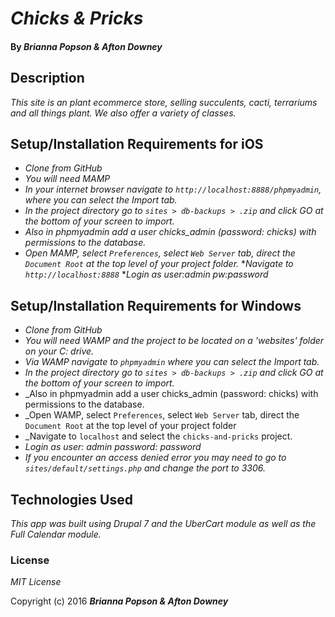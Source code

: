 # _Chicks & Pricks_

#### By _**Brianna Popson & Afton Downey**_

## Description

_This site is an plant ecommerce store, selling succulents, cacti, terrariums and all things plant. We also offer a variety of classes._

## Setup/Installation Requirements for iOS

* _Clone from GitHub_
* _You will need MAMP_
* _In your internet browser navigate to ```http://localhost:8888/phpmyadmin```, where you can select the Import tab._
* _In the project directory go to ```sites > db-backups > .zip``` and click GO at the bottom of your screen to import._
* _Also in phpmyadmin add a user chicks_admin (password: chicks) with permissions to the database._
* _Open MAMP, select ```Preferences```, select ```Web Server``` tab, direct the ```Document Root``` at the top level of your project folder._
*_Navigate to ```http://localhost:8888```_
*_Login as user:admin pw:password_

## Setup/Installation Requirements for Windows

* _Clone from GitHub_
* _You will need WAMP and the project to be located on a 'websites' folder on your C: drive._
* _Via WAMP navigate to  ```phpmyadmin``` where you can select the Import tab._
* _In the project directory go to ```sites > db-backups > .zip``` and click GO at the bottom of your screen to import._
* _Also in phpmyadmin add a user chicks_admin (password: chicks) with permissions to the database.
* _Open WAMP, select ```Preferences```, select ```Web Server``` tab, direct the ```Document Root``` at the top level of your project folder
* _Navigate to ```localhost``` and select the ```chicks-and-pricks``` project.
* _Login as user: admin password: password_
* _If you encounter an access denied error you may need to go to ```sites/default/settings.php``` and change the port to 3306._

## Technologies Used

_This app was built using Drupal 7 and the UberCart module as well as the Full Calendar module._

### License

*MIT License*

Copyright (c) 2016 **_Brianna Popson & Afton Downey_**
